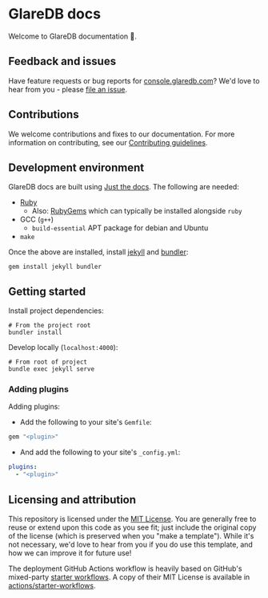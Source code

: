 # GlareDB docs

Welcome to GlareDB documentation 👋.

## Feedback and issues

Have feature requests or bug reports for [console.glaredb.com]? We'd love to
hear from you - please [file an issue].

## Contributions

We welcome contributions and fixes to our documentation. For more information
on contributing, see our [Contributing guidelines].

## Development environment

GlareDB docs are built using [Just the docs]. The following are needed:

- [Ruby]
  - Also: [RubyGems] which can typically be installed alongside `ruby`
- GCC (`g++`)
  - `build-essential` APT package for debian and Ubuntu
- `make`

Once the above are installed, install [jekyll] and [bundler]:

```console
gem install jekyll bundler
```

## Getting started

Install project dependencies:

```console
# From the project root
bundler install
```

Develop locally (`localhost:4000`):

```console
# From root of project
bundle exec jekyll serve
```

### Adding plugins

Adding plugins:

- Add the following to your site's `Gemfile`:

```ruby
gem "<plugin>"
```

- And add the following to your site's `_config.yml`:

```yaml
plugins:
  - "<plugin>"
```

## Licensing and attribution

This repository is licensed under the [MIT License]. You are generally free to
reuse or extend upon this code as you see fit; just include the original copy of
the license (which is preserved when you "make a template"). While it's not
necessary, we'd love to hear from you if you do use this template, and how we
can improve it for future use!

The deployment GitHub Actions workflow is heavily based on GitHub's mixed-party
[starter workflows]. A copy of their MIT License is available in
[actions/starter-workflows].

<!-- Links -->

[console.glaredb.com]: https://console.glaredb.com
[Contributing guidelines]: https://github.com/GlareDB/glaredb.github.io/blob/main/.github/CONTRIBUTING.md
[file an issue]: https://github.com/GlareDB/glaredb.github.io/issues
[Just the docs]: https://just-the-docs.github.io/just-the-docs/
[Ruby]: https://www.ruby-lang.org/en/documentation/installation/
[RubyGems]: https://rubygems.org/
[jekyll]: https://jekyllrb.com
[bundler]: https://bundler.io
[MIT License]: https://en.wikipedia.org/wiki/MIT_License
[starter workflows]: https://github.com/actions/starter-workflows/blob/main/pages/jekyll.yml
[actions/starter-workflows]: https://github.com/actions/starter-workflows/blob/main/LICENSE
